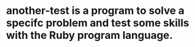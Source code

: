 another-test is a program to solve a specifc problem and test some skills with the Ruby program language. 
============
